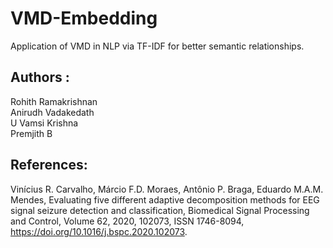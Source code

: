 # VMD-Embedding  
Application of VMD in NLP via TF-IDF for better semantic relationships.  

## Authors :  
Rohith Ramakrishnan  
Anirudh Vadakedath  
U Vamsi Krishna  
Premjith B  

## References:    
Vinícius R. Carvalho, Márcio F.D. Moraes, Antônio P. Braga, Eduardo M.A.M. Mendes, Evaluating five different adaptive decomposition methods for EEG signal seizure detection and classification, Biomedical Signal Processing and Control, Volume 62, 2020, 102073, ISSN 1746-8094, https://doi.org/10.1016/j.bspc.2020.102073.
